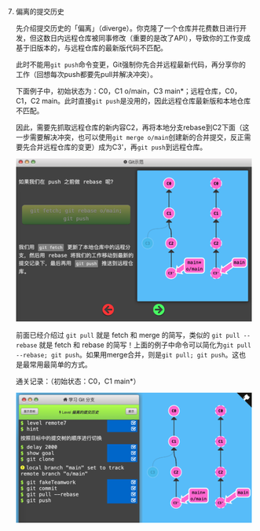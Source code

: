 7. 偏离的提交历史

   先介绍提交历史的「偏离」（diverge）。你克隆了一个仓库并花费数日进行开发，但这数日内远程仓库被同事修改（重要的是改了API），导致你的工作变成基于旧版本的，与远程仓库的最新版代码不匹配。

   

   此时不能用`git push`命令变更，Git强制你先合并远程最新代码，再分享你的工作（回想每次push都要先pull并解决冲突）。

   

   下面例子中，初始状态为：C0，C1 o/main，C3 main*；远程仓库，C0，C1，C2 main。此时直接`git push`是没用的，因此远程仓库最新版和本地仓库不匹配。

   

   因此，需要先抓取远程仓库的新内容C2，再将本地分支rebase到C2下面（这一步需要解决冲突，也可以使用`git merge o/main`创建新的合并提交，反正需要先合并远程仓库的变更）成为C3'，再`git push`到远程仓库。

   

   ![](img/git-remote-repo-diverge-1.png)

   

   前面已经介绍过 `git pull` 就是 fetch 和 merge 的简写，类似的 `git pull --rebase` 就是 fetch 和 rebase 的简写！上面的例子中命令可以简化为`git pull --rebase; git push`。如果用merge合并，则是`git pull; git push`。这也是最常用最简单的方式。

   

   通关记录：（初始状态：C0，C1 main*）

   

   ![](img/git-remote-repo-diverge-2.png)